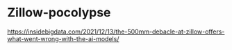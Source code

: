 # Zillow-pocolypse

https://insidebigdata.com/2021/12/13/the-500mm-debacle-at-zillow-offers-what-went-wrong-with-the-ai-models/


